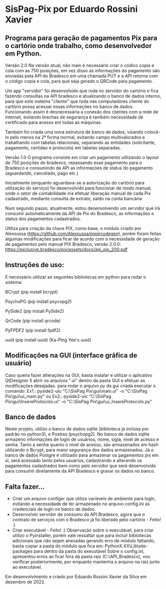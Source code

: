 # SisPag-Pix por Eduardo Rossini Xavier

## Programa para geração de pagamentos Pix para o cartório onde trabalho, como desenvolvedor em Python.

Versão 2.0
Na versão atual, não mais é necessário criar o códico copia e cola com as 750 posições, em vez disso
as informações do pagamento são enviadas pela API do Bradesco em uma chamada PUT e a API retorna
com o código copia e cola, para que seja gerado o QRCode para pagamento.

Um app "servidor" foi desenvolvido que roda no servidor do cartório e fica fazendo consultas 
na API bradesco e atualizando o banco de dados interno, para que este sistema "cliente" que
roda nas computadores cliente do cartório possa acessar essas informações no banco de dados.
Funcionando assim é desnecessária a conexão dos clientes com a rede de internet, evitando
brechas de segurança e também necessidade de certificado para acesso em todas as máquinas.

Também foi criada uma nova estrutura de banco de dados, visando colocá-lo pelo menos na 
2ª forma normal, evitando campo multivalorados e trabalhando com tabelas relacionais, separando
as entidades (solicitante, pagamento, certidao e protocolo) em tabelas separadas.

Versão 1.0
O programa consiste em criar um pagamento utilizando o layout de 750 posições do bradesco, 
repassando esse pagamento para o Bradesco e consumindo da API as informações de status do 
pagamento (aguardando, cancelado, pago etc.)

Inicialmente (enquanto aguardava-se a autorização do cartório para utilização do serviço)
foi desenvolvido para funcionar de modo manual, onde o setor de contabilidade iria efetuar
liberação manual de cada Pix cadastrado, mediante consulta de extrato, saldo na conta bancária

Num segundo passo, atualmente, estou desenvolvendo um servidor que irá consumir automaticamente
da API de Pix do Bradesco, as informações e status dos pagamentos cadastrados.

Utiliza para criação da chave PIX, como base, o módulo criado por Alexsussa 
(https://github.com/Alexsussa/pixqrcodegen), porém foram feitas algumas modificações
para ficar de acordo com a necessidade de geração de pagamentos pelo manual PIX Bradesco,
versão 2.0.0: https://exclusive.bradesco/pix/assets/docs/api_pix_200.pdf



## Instruções de uso:

É necessário utilizar as seguintes bibliotecas em python para rodar o sistema:

BCrypt (pip install bcrypt)

PsychoPG (pip install psycopg2)

PySide2 (pip install PySide2)

QrCode (pip install qrcode)

PyFPDF2 (pip install fpdf2)

uuid (pip install uuid) (Ka-Ping Yee's uuid)


## Modificações na GUI (interface gráfica de usuário)
Caso queira fazer alterações na GUI, basta instalar e utilizar o aplicativo QtDesigner 5
abrir os arquivos ".ui" dentro da pasta GUI e efetuar as modificações desejadas.
para rodar o arquivo py da gui criada executar o comando: 
Ex1.: pyside2-uic "C:\SisPag Pix\gui\main.ui" -o "C:\SisPag Pix\gui\ui_main.py"
ou
Ex2.: pyside2-uic "C:\SisPag Pix\gui\InsereProtocolo.ui" -o "C:\SisPag Pix\gui\ui_InsereProtocolo.py"

## Banco de dados
Neste projeto, utilizo o banco de dados sqlite (biblioteca já inclusa por padrão no python3), e Postres (psychopg2).
No banco de dados sqlite armazeno informações de login de usuários, nome, sigla, nível de acesso e senha.
Tanto a senha quanto o nível de acesso, são armazenados em hash utilizando o Bcrypt, para maior segurança dos dados
armazenados. Já o banco de dados Postgre é utilizado para armazenar os pagamentos pix em si, será acessado tanto pelos usuários,
cadastrando e alterando os pagamentos cadastrados bem como pelo servidor que será desenvolvido para consumir diretamente da API
Bradesco e gravar os dados no banco.


## Falta fazer...
- Criar um arquivo configer que utiliza variáveis de ambiente para login, evitando a necessidade de 
ter armazenado no arquivo config.ini as credenciais de login no banco de dados.
- Desenvolver servidor de consumo da API Bradesco, agora que o contrato de serviços com o Bradesco
já foi liberado pelo cartório - Feito! :)
- Criar executável - Feito! :)
Observação sobre o executável, para criar utilizo o Pyinstaller, porém vale ressaltar que para incluir bibliotecas adicionais que não sejam anexadas gerando erro de módulo faltando, basta copiar
a pasta do módulo que fica em: PythonX.XX\Lib\site-packages para dentro da pasta do executável
Sobre o config.ini, apresentou erros ao ficar fora da pasta raiz (C:\API_Bradesco), vou verificar
posteriormente, por enquanto mantenha o arquivo na raiz junto ao executável.

Em desenvolvimento e criado por Eduardo Rossini Xavier da Silva em dezembro de 2022.
